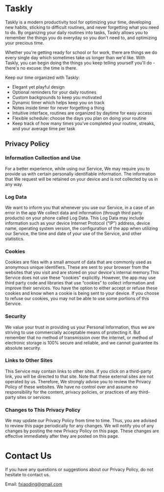 # Taskly

Taskly is a modern productivity tool for optimizing your time, developing new habits, sticking to difficult routines, and never forgetting what you need to do. By organizing your daily routines into tasks, Taskly allows you to remember the things you do everyday so you don't need to, and optimizing your precious time.

Whether you're getting ready for school or for work, there are things we do every single day which sometimes take us longer than we'd like. With Taskly, you can begin doing the things you keep telling yourself you'll do - there's no excuse: the time is there.

Keep our time organized with Taskly:

- Elegant yet playful design
- Optional reminders for your daily routines
- Custom backgrounds to keep you motivated
- Dynamic timer which helps keep you on track
- Notes inside timer for never forgetting a thing
- Intuitive interface, routines are organized by daytime for easy access
- Flexible schedule: choose the days you plan on doing your routine
- Keep track of how many times you've completed your routine, streaks, and your average time per task	

## Privacy Policy

### Information Collection and Use

For a better experience, while using our Service, We may require you to provide us with certain personally identifiable information. The information that We request will be retained on your device and is not collected by us in any way.

### Log Data 

We want to inform you that whenever you use our Service, in a case of an error in the app We collect data and information (through third party products) on your phone called Log Data. This Log Data may include information such as your device Internet Protocol (“IP”) address, device name, operating system version, the configuration of the app when utilizing our Service, the time and date of your use of the Service, and other statistics.

### Cookies

Cookies are files with a small amount of data that are commonly used as anonymous unique identifiers. These are sent to your browser from the websites that you visit and are stored on your device's internal memory.This Service does not use these “cookies” explicitly. However, the app may use third party code and libraries that use “cookies” to collect information and improve their services. You have the option to either accept or refuse these cookies and know when a cookie is being sent to your device. If you choose to refuse our cookies, you may not be able to use some portions of this Service.

### Security

We value your trust in providing us your Personal Information, thus we are striving to use commercially acceptable means of protecting it. But remember that no method of transmission over the internet, or method of electronic storage is 100% secure and reliable, and we cannot guarantee its absolute security.

### Links to Other Sites

This Service may contain links to other sites. If you click on a third-party link, you will be directed to that site. Note that these external sites are not operated by us. Therefore, We strongly advise you to review the Privacy Policy of these websites. We have no control over and assume no responsibility for the content, privacy policies, or practices of any third-party sites or services.

### Changes to This Privacy Policy

We may update our Privacy Policy from time to time. Thus, you are advised to review this page periodically for any changes. We will notify you of any changes by posting the new Privacy Policy on this page. These changes are effective immediately after they are posted on this page.

# Contact Us

If you have any questions or suggestions about our Privacy Policy, do not hesitate to contact us.

Email: fxiaoding@gmail.com
